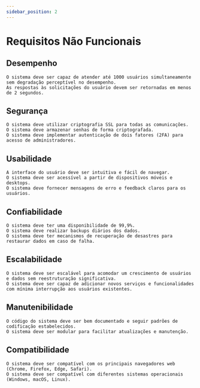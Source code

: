 ```yaml
---
sidebar_position: 2
---
```


# Requisitos Não Funcionais

## Desempenho

    O sistema deve ser capaz de atender até 1000 usuários simultaneamente sem degradação perceptível no desempenho.
    As respostas às solicitações do usuário devem ser retornadas em menos de 2 segundos.

## Segurança

    O sistema deve utilizar criptografia SSL para todas as comunicações.
    O sistema deve armazenar senhas de forma criptografada.
    O sistema deve implementar autenticação de dois fatores (2FA) para acesso de administradores.

## Usabilidade

    A interface do usuário deve ser intuitiva e fácil de navegar.
    O sistema deve ser acessível a partir de dispositivos móveis e desktops.
    O sistema deve fornecer mensagens de erro e feedback claros para os usuários.

## Confiabilidade

    O sistema deve ter uma disponibilidade de 99,9%.
    O sistema deve realizar backups diários dos dados.
    O sistema deve ter mecanismos de recuperação de desastres para restaurar dados em caso de falha.

## Escalabilidade

    O sistema deve ser escalável para acomodar um crescimento de usuários e dados sem reestruturação significativa.
    O sistema deve ser capaz de adicionar novos serviços e funcionalidades com mínima interrupção aos usuários existentes.

## Manutenibilidade

    O código do sistema deve ser bem documentado e seguir padrões de codificação estabelecidos.
    O sistema deve ser modular para facilitar atualizações e manutenção.

## Compatibilidade

    O sistema deve ser compatível com os principais navegadores web (Chrome, Firefox, Edge, Safari).
    O sistema deve ser compatível com diferentes sistemas operacionais (Windows, macOS, Linux).